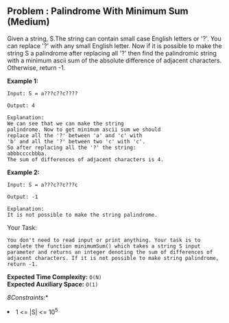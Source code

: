 ## Problem : Palindrome With Minimum Sum (Medium)
Given a string, S.The string can contain small case English letters or '?'. You can replace '?' with any small English letter. Now if it is possible to make the string S a palindrome after replacing all '?' then find the palindromic string with a minimum ascii sum of the absolute difference of adjacent characters. Otherwise, return -1.

**Example 1:**
```
Input: S = a???c??c????

Output: 4

Explanation:
We can see that we can make the string
palindrome. Now to get minimum ascii sum we should
replace all the '?' between 'a' and 'c' with
'b' and all the '?' between two 'c' with 'c'.
So after replacing all the '?' the string: 
abbbccccbbba.
The sum of differences of adjacent characters is 4.   
```

**Example 2:**
```
Input: S = a???c??c???c

Output: -1

Explanation:
It is not possible to make the string palindrome.
```

Your Task:
```
You don't need to read input or print anything. Your task is to complete the function minimumSum() which takes a string S input parameter and returns an integer denoting the sum of differences of adjacent characters. If it is not possible to make string palindrome, return -1. 
```

**Expected Time Complexity:** ```O(N)```<br>
**Expected Auxiliary Space:** ```O(1)```

*8Constraints:**
<li>1 <= |S| <= 10<sup>5</sup></li>